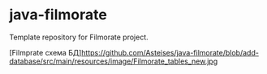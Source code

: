 # java-filmorate
Template repository for Filmorate project.

[Filmprate схема БД]https://github.com/Asteises/java-filmorate/blob/add-database/src/main/resources/image/Filmorate_tables_new.jpg
